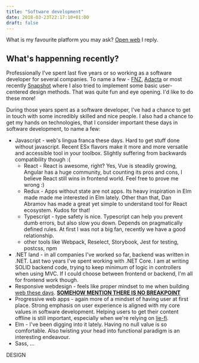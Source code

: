 ```yaml
---
title: "Software development"
date: 2018-03-23T22:17:10+01:00
draft: false
---
```


What is my favourite platform you may ask? [Open web](https://www.w3.org/wiki/Open_Web_Platform) I reply.

## What's happenning recently?

Professionally I've spent last five years or so working as a software developer for several companies. To name a few - [FNZ](https://www.fnz.com/), [Adacta](https://www.adacta-group.com/) or most recently [Snapshot](https://www.snapshot.travel/) where I also tried to implement some basic user-centered design methods. That was quite fun and eye opening. I'd like to do these more!

During those years spent as a software developer, I've had a chance to get in touch with some incredibly skilled and nice people. I also had a chance to get my hands on technologies, that I consider important these days in software development, to name a few:

- Javascript - web's lingua franca these days. Hard to get stuff done without javascript. Recent ESx flavors make it more and more versatile and accessible tool in your toolbox. Slightly suffering from backwards compatibility though :(
  	- React - React is awesome, right? Yes, Vue is steadily growing, Angular has a huge community, but counting its pros and cons, I believe React still wins in frontend world. Feel free to prove me wrong :)
	- Redux - Apps without state are not apps. Its heavy inspiration in Elm made made me interested in Elm lately. Other than that, Dan Abramov has made a great yet simple to understand tool for React ecosystem. Kudos for that!
	- Typescript - type safety is nice. Typescript can help you prevent dumb errors, but also slow you down. Depends on pragmatically defined rules. At first I was not a big fan, recently we have a good relationship.
	- other tools like Webpack, Reselect, Storybook, Jest for testing, postcss, npm
- .NET land - in all companies I've worked so far, backend was written in .NET. Last two years I've spent working with .NET Core. I am at writing SOLID backend code, trying to keep minimum of logic in controllers when using MVC. If I could choose between frontend or backend, I'm all for frontend work though.
- Responsive webdesign - feels like proper mindset to me when building [web these days](http://bradfrost.com/blog/post/this-is-the-web/). [**SOMEHOW MENTION THERE IS NO BREAKPOINT**](https://seesparkbox.com/foundry/there_is_no_breakpoint)
- Progressive web apps - again more of a mindset of having user at first place. Strong emphasis on user experience is aligned with my core values in software development. Helping users to get their content offline is still important, especially when we're relying on [lie-fi](https://developers.google.com/web/fundamentals/performance/poor-connectivity/#what_is_lie-fi).
- Elm - I've been digging into it lately. Having no null value is so comfortable. Also twisting your head into functional paradigm is an interesting endeavour.
- Sass, ...


DESIGN
